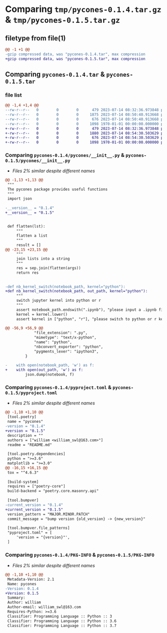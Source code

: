 # Comparing `tmp/pycones-0.1.4.tar.gz` & `tmp/pycones-0.1.5.tar.gz`

## filetype from file(1)

```diff
@@ -1 +1 @@
-gzip compressed data, was "pycones-0.1.4.tar", max compression
+gzip compressed data, was "pycones-0.1.5.tar", max compression
```

## Comparing `pycones-0.1.4.tar` & `pycones-0.1.5.tar`

### file list

```diff
@@ -1,4 +1,4 @@
--rw-r--r--   0        0        0      479 2023-07-14 08:32:36.973848 pycones-0.1.4/README.md
--rw-r--r--   0        0        0     1875 2023-07-14 08:50:40.913668 pycones-0.1.4/pycones/__init__.py
--rw-r--r--   0        0        0      676 2023-07-14 08:50:40.913668 pycones-0.1.4/pyproject.toml
--rw-r--r--   0        0        0     1098 1970-01-01 00:00:00.000000 pycones-0.1.4/PKG-INFO
+-rw-r--r--   0        0        0      479 2023-07-14 08:32:36.973848 pycones-0.1.5/README.md
+-rw-r--r--   0        0        0     1880 2023-07-14 08:54:30.503629 pycones-0.1.5/pycones/__init__.py
+-rw-r--r--   0        0        0      676 2023-07-14 08:54:30.503629 pycones-0.1.5/pyproject.toml
+-rw-r--r--   0        0        0     1098 1970-01-01 00:00:00.000000 pycones-0.1.5/PKG-INFO
```

### Comparing `pycones-0.1.4/pycones/__init__.py` & `pycones-0.1.5/pycones/__init__.py`

 * *Files 2% similar despite different names*

```diff
@@ -1,13 +1,13 @@
 """
 The pycones package provides useful functions
 """
 import json
 
-__version__ = "0.1.4"
+__version__ = "0.1.5"
 
 
 def flatten(lst):
     """
     flatten a list
     """
     result = []
@@ -23,15 +23,15 @@
     """
     join lists into a string
     """
     res = sep.join(flatten(args))
     return res
 
 
-def nb_kernel_switch(notebook_path, kernel="python"):
+def nb_kernel_switch(notebook_path, out_path, kernel="python"):
     """
     switch jupyter kernel into python or r
     """
     assert notebook_path.endswith(".ipynb"), "please input a .ipynb file"
     kernel = kernel.lower()
     assert kernel in ["python", "r"], "please switch to python or r kernel"
 
@@ -56,9 +56,9 @@
             "file_extension": ".py",
             "mimetype": "text/x-python",
             "name": "python",
             "nbconvert_exporter": "python",
             "pygments_lexer": "ipython3",
         }
 
-    with open(notebook_path, 'w') as f:
+    with open(out_path, 'w') as f:
         json.dump(notebook, f)
```

### Comparing `pycones-0.1.4/pyproject.toml` & `pycones-0.1.5/pyproject.toml`

 * *Files 2% similar despite different names*

```diff
@@ -1,10 +1,10 @@
 [tool.poetry]
 name = "pycones"
-version = "0.1.4"
+version = "0.1.5"
 description = ""
 authors = ["william <william_swl@163.com>"]
 readme = "README.md"
 
 [tool.poetry.dependencies]
 python = ">=3.6"
 matplotlib = ">=3.0"
@@ -16,15 +16,15 @@
 tox = "^4.6.3"
 
 [build-system]
 requires = ["poetry-core"]
 build-backend = "poetry.core.masonry.api"
 
 [tool.bumpver]
-current_version = "0.1.4"
+current_version = "0.1.5"
 version_pattern = "MAJOR.MINOR.PATCH"
 commit_message = "bump version {old_version} -> {new_version}"
 
 [tool.bumpver.file_patterns]
 "pyproject.toml" = [
     'version = "{version}"',
 ]
```

### Comparing `pycones-0.1.4/PKG-INFO` & `pycones-0.1.5/PKG-INFO`

 * *Files 2% similar despite different names*

```diff
@@ -1,10 +1,10 @@
 Metadata-Version: 2.1
 Name: pycones
-Version: 0.1.4
+Version: 0.1.5
 Summary: 
 Author: william
 Author-email: william_swl@163.com
 Requires-Python: >=3.6
 Classifier: Programming Language :: Python :: 3
 Classifier: Programming Language :: Python :: 3.6
 Classifier: Programming Language :: Python :: 3.7
```

